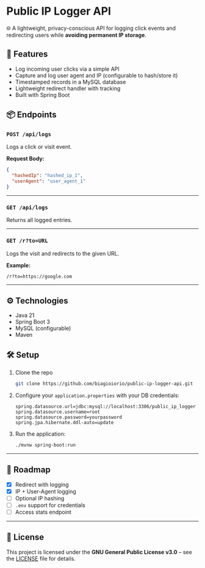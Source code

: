 # Public IP Logger API

🌐 A lightweight, privacy-conscious API for logging click events and redirecting users while **avoiding permanent IP storage**.

## 🚀 Features

- Log incoming user clicks via a simple API
- Capture and log user agent and IP (configurable to hash/store it)
- Timestamped records in a MySQL database
- Lightweight redirect handler with tracking
- Built with Spring Boot

## 📦 Endpoints

### `POST /api/logs`
Logs a click or visit event.

**Request Body:**
```json
{
  "hashedIp": "hashed_ip_1",
  "userAgent": "user_agent_1"
}
```

---

### `GET /api/logs`
Returns all logged entries.

---

### `GET /r?to=URL`
Logs the visit and redirects to the given URL.

**Example:**
```
/r?to=https://google.com
```

---

## ⚙️ Technologies

- Java 21
- Spring Boot 3
- MySQL (configurable)
- Maven

## 🛠️ Setup

1. Clone the repo  
   ```bash
   git clone https://github.com/biagioiorio/public-ip-logger-api.git
   ```

2. Configure your `application.properties` with your DB credentials:

   ```properties
   spring.datasource.url=jdbc:mysql://localhost:3306/public_ip_logger
   spring.datasource.username=root
   spring.datasource.password=yourpassword
   spring.jpa.hibernate.ddl-auto=update
   ```

3. Run the application:
   ```bash
   ./mvnw spring-boot:run
   ```

---

## 📌 Roadmap

- [x] Redirect with logging
- [x] IP + User-Agent logging
- [ ] Optional IP hashing
- [ ] `.env` support for credentials
- [ ] Access stats endpoint

---

## 📄 License

This project is licensed under the **GNU General Public License v3.0** – see the [LICENSE](LICENSE) file for details.
